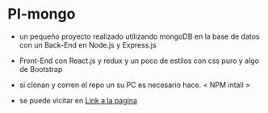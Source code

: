 # PI-mongo
- un pequeño proyecto realizado utilizando mongoDB en la base de datos con un Back-End en Node.js y Express.js 
- Front-End con React.js y redux y un poco de estilos con css puro y algo de Bootstrap

- si clonan y corren el repo un su PC es necesario hace. < NPM intall >
- se puede vicitar en [Link a la pagina](https://pi-mongo.vercel.app/)

